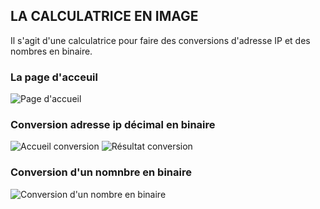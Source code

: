 ## LA CALCULATRICE EN IMAGE
<div>
  Il s'agit d'une calculatrice pour faire des conversions d'adresse IP et des nombres en binaire.
</div>

### La page d'acceuil 
![Page d'accueil](https://github.com/user-attachments/assets/6a2dbeda-731c-4dee-80a7-b5d5e97b538b)

### Conversion adresse ip décimal en binaire
![Accueil conversion](https://github.com/user-attachments/assets/7925f11d-3754-404f-a692-01fd6132bae6)
![Résultat conversion](https://github.com/user-attachments/assets/37e910cb-3c28-4044-a31c-03345f5eabed)


### Conversion d'un nomnbre en binaire
![Conversion d'un nombre en binaire](https://github.com/user-attachments/assets/6bc2a367-2b0d-403d-a63c-90185520ae8d)
